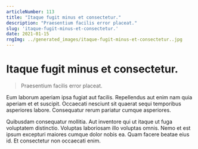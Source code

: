 ```yaml
---
articleNumber: 113
title: "Itaque fugit minus et consectetur."
description: "Praesentium facilis error placeat."
slug: 'itaque-fugit-minus-et-consectetur.'
date: 2021-01-15
rngImg: ../generated_images/itaque-fugit-minus-et-consectetur..jpg
---
```


# Itaque fugit minus et consectetur.

> Praesentium facilis error placeat.

Eum laborum aperiam ipsa fugiat aut facilis. Repellendus aut enim nam quia aperiam et et suscipit. Occaecati nesciunt sit quaerat sequi temporibus asperiores labore. Consequatur rerum pariatur cumque asperiores.
 Quibusdam consequatur mollitia. Aut inventore qui ut itaque ut fuga voluptatem distinctio. Voluptas laboriosam illo voluptas omnis. Nemo et est ipsum excepturi maiores cumque dolor nobis ea. Quam facere beatae eius id. Et consectetur non occaecati enim.
